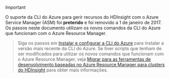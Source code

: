 > [!IMPORTANT]
> O suporte da CLI do Azure para gerir recursos do HDInsight com o Azure Service Manager (ASM) foi **preterido** e foi removido a 1 de janeiro de 2017. Os passos neste documento utilizam os novos comandos da CLI do Azure que funcionam com o Azure Resource Manager.

> Siga os passos em [Instalar e configurar a CLI do Azure](../articles/cli-install-nodejs.md) para instalar a versão mais recente da CLI do Azure. Se tiver scripts que tenham de ser modificados para utilizar os novos comandos que funcionam com o Azure Resource Manager, veja [Migrar para as ferramentas de desenvolvimento baseadas no Azure Resource Manager para clusters do HDInsight](../articles/hdinsight/hdinsight-hadoop-development-using-azure-resource-manager.md) para obter mais informações.
>


